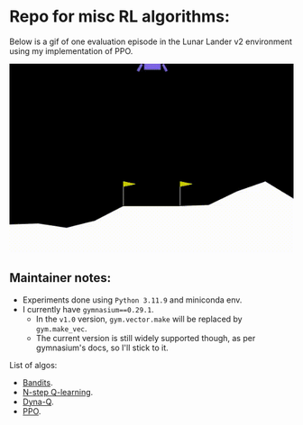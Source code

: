 # Repo for misc RL algorithms:

Below is a gif of one evaluation episode in the Lunar Lander v2 environment using my implementation of PPO.

![](./assets/gifs/eval_lunarlander_v2_greedy_ppo_mine.gif)

## Maintainer notes:
* Experiments done using `Python 3.11.9` and miniconda env.
* I currently have `gymnasium==0.29.1`. 
    * In the `v1.0` version, `gym.vector.make` will be replaced by `gym.make_vec`. 
    * The current version is still widely supported though, as per gymnasium's docs, so I'll stick to it.

List of algos:
* <a href="./src/bandits/">Bandits</a>.
* <a href="./src/n_step/">N-step Q-learning</a>.
* <a href="./src/model_based/">Dyna-Q</a>.
* <a href="./src/actor_critic/">PPO</a>.
